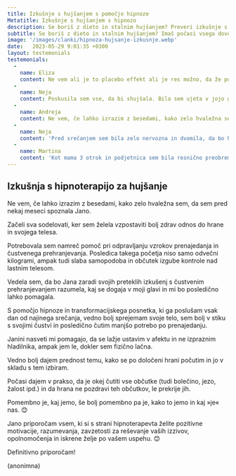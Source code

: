 ```yaml
---
title: Izkušnje s hujšanjem s pomočjo hipnoze
Metatitle: Izkušnje s hujšanjem s hipnozo
description: Se boriš z dieto in stalnim hujšanjem? Preveri izkušnje s hipnozo za hujšanje 
subtitle: Se boriš z dieto in stalnim hujšanjem? Imaš počasi vsega dovolj in bi rada stvari spremenila na podzavestni ravni? Preveri izkušnje s hipnozo za hujšanje 
image: '/images/clanki/hipnoza-hujsanje-izkusnje.webp'
date:   2023-05-29 9:01:35 +0300
layout: testemonials
testemonials:      
  -  
    name: Eliza
    content: Ne vem ali je to placebo effekt ali je res možno, da že po 2 poslušanjih nimam več boja s cukrom. Predal s cukrom me ne preganja več! Komaj čakam, da začnem program svobode od čustvenega prenajedanja.    
  -  
    name: Neja
    content: Poskusila sem vse, da bi shujšala. Bila sem ujeta v jojo gor in dol. Dolgoročno ni nič delovalo. Nobene diete se nisem mogla držat, in tako ni nič delovalo. Potem sem našla hipnoterapijo za hujšanje. Naučila sem se, kako se ob čustveih izzivih se ne zatekat v hrano. Kilogrami so potem sami šli dol. Hvala Jana!
  -  
    name: Andreja
    content: Ne vem, če lahko izrazim z besedami, kako zelo hvaležna sem, da sem pred nekaj meseci spoznala Jano. Začeli sva sodelovati, ker sem želela vzpostaviti bolj zdrav odnos do hrane in svojega telesa. Jano priporočam vsem, ki si s strani hipnoterapevta želite pozitivne motivacije, razumevanja, zavzetosti za reševanje vaših izzivov, opolnomočenja in iskrene želje po vašem uspehu. 
  -  
    name: Neja
    content: 'Pred srečanjem sem bila zelo nervozna in dvomila, da bo hipnoza delovala zame. Jana je poskrbela, da sem se počutila zelo udobno in varno. Sprva sem bila zelo skeptična, vendar sem se že po eni sami seansi počutim veliko bolj samozavestno. Redno poslušam hipnotični posnetek in čutim kako samozavest vsak dan bolj in bolj raste v meni!'
  -  
    name: Martina
    content: 'Kot mama 3 otrok in podjetnica sem bila resnično preobremenjena. Tako sem bila vpeta v dnevne obveznosti, da sploh čutila nisem, da sem tik pred zlomom. Na seansi sem se tako zelo sprostila, da se je od tam naprej samo še zložilo kot domine. Končno lahko rečem ne strankam, poskrbim zase in to popolnoma brez slabe vesti. Resnično, resnično hvala za to!'       
---
```




## Izkušnja s hipnoterapijo za hujšanje

Ne vem, če lahko izrazim z besedami, kako zelo hvaležna sem, da sem pred nekaj meseci spoznala Jano. 

Začeli sva sodelovati, ker sem želela vzpostaviti bolj zdrav odnos do hrane in svojega telesa. 

Potrebovala sem namreč pomoč pri odpravljanju vzrokov prenajedanja in čustvenega prehranjevanja. Posledica takega početja niso samo odvečni kilogrami, ampak tudi slaba samopodoba in občutek izgube kontrole nad lastnim telesom. 

Vedela sem, da bo Jana zaradi svojih preteklih izkušenj s čustvenim prehranjevanjem razumela, kaj se dogaja v moji glavi in mi bo posledično lahko pomagala. 

S pomočjo hipnoze in transformacijskega posnetka, ki ga poslušam vsak dan od najinega srečanja, vedno bolj sprejemam svoje telo, sem bolj v stiku s svojimi čustvi in posledično čutim manjšo potrebo po prenajedanju. 

Janini nasveti mi pomagajo, da se lažje ustavim v afektu in ne izpraznim hladilnika, ampak jem le, dokler sem fizično lačna. 

Vedno bolj dajem prednost temu, kako se po določeni hrani počutim in jo v skladu s tem izbiram. 

Počasi dajem v prakso, da je okej čutiti vse občutke (tudi bolečino, jezo, žalost ipd.) in da hrana ne pozdravi teh občutkov, le prekrije jih. 

Pomembno je, kaj jemo, še bolj pomembno pa je, kako to jemo in kaj »je« nas. 😊 

Jano priporočam vsem, ki si s strani hipnoterapevta želite pozitivne motivacije, razumevanja, zavzetosti za reševanje vaših izzivov, opolnomočenja in iskrene želje po vašem uspehu. 😊 

Definitivno priporočam! 

(anonimna)


